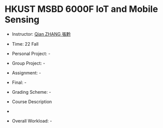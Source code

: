 # HKUST MSBD 6000F IoT and Mobile Sensing

- Instructor: [Qian ZHANG 張黔](https://seng.hkust.edu.hk/about/people/faculty/qian-zhang)

- Time: 22 Fall

- Personal Project: -

- Group Project: -

- Assignment: -

- Final: -

- Grading Scheme: -

- Course Description

-

- Overall Workload: -
